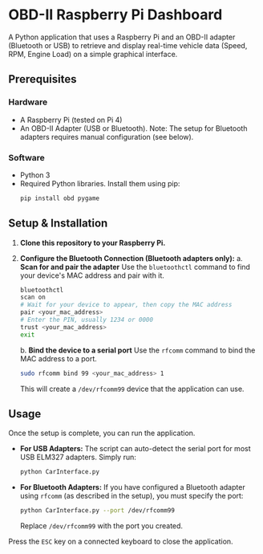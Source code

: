 # OBD-II Raspberry Pi Dashboard

A Python application that uses a Raspberry Pi and an OBD-II adapter (Bluetooth or USB) to retrieve and display real-time vehicle data (Speed, RPM, Engine Load) on a simple graphical interface.

## Prerequisites

### Hardware
*   A Raspberry Pi (tested on Pi 4)
*   An OBD-II Adapter (USB or Bluetooth). Note: The setup for Bluetooth adapters requires manual configuration (see below).

### Software
*   Python 3
*   Required Python libraries. Install them using pip:
    ```bash
    pip install obd pygame
    ```

## Setup & Installation

1.  **Clone this repository to your Raspberry Pi.**

2.  **Configure the Bluetooth Connection (Bluetooth adapters only):**
    a. **Scan for and pair the adapter**
    Use the `bluetoothctl` command to find your device's MAC address and pair with it.
    ```bash
    bluetoothctl
    scan on
    # Wait for your device to appear, then copy the MAC address
    pair <your_mac_address>
    # Enter the PIN, usually 1234 or 0000
    trust <your_mac_address>
    exit
    ```
    b. **Bind the device to a serial port**
    Use the `rfcomm` command to bind the MAC address to a port.
    ```bash
    sudo rfcomm bind 99 <your_mac_address> 1
    ```
    This will create a `/dev/rfcomm99` device that the application can use.

## Usage

Once the setup is complete, you can run the application.

*   **For USB Adapters:**
    The script can auto-detect the serial port for most USB ELM327 adapters. Simply run:
    ```bash
    python CarInterface.py
    ```

*   **For Bluetooth Adapters:**
    If you have configured a Bluetooth adapter using `rfcomm` (as described in the setup), you must specify the port:
    ```bash
    python CarInterface.py --port /dev/rfcomm99
    ```
    Replace `/dev/rfcomm99` with the port you created.

Press the `ESC` key on a connected keyboard to close the application.
